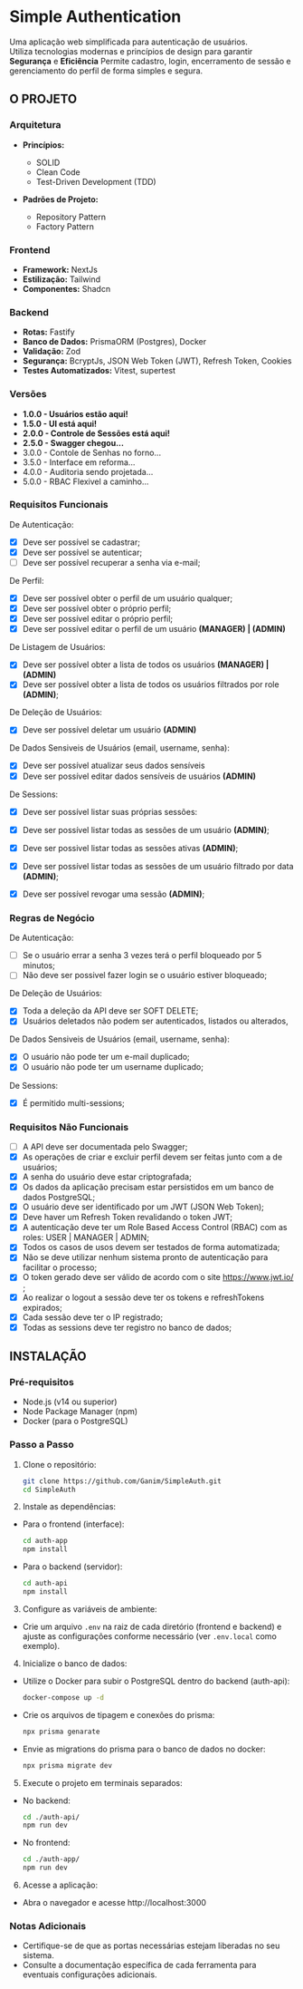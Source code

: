 # Simple Authentication

Uma aplicação web simplificada para autenticação de usuários.  
Utiliza tecnologias modernas e princípios de design para garantir **Segurança** e **Eficiência**
Permite cadastro, login, encerramento de sessão e gerenciamento do perfil de forma simples e segura.

## O PROJETO

### Arquitetura
- **Princípios:**  
  - SOLID  
  - Clean Code
  - Test-Driven Development (TDD)

- **Padrões de Projeto:**  
  - Repository Pattern  
  - Factory Pattern

### Frontend
- **Framework:** NextJs  
- **Estilização:** Tailwind  
- **Componentes:** Shadcn

### Backend
- **Rotas:** Fastify  
- **Banco de Dados:** PrismaORM (Postgres), Docker  
- **Validação:** Zod  
- **Segurança:** BcryptJs, JSON Web Token (JWT), Refresh Token, Cookies
- **Testes Automatizados:** Vitest, supertest

### Versões
- **1.0.0 - Usuários estão aqui!**
- **1.5.0 - UI está aqui!**
- **2.0.0 - Controle de Sessões está aqui!**
- **2.5.0 - Swagger chegou...**
- 3.0.0 - Contole de Senhas no forno...
- 3.5.0 - Interface em reforma...
- 4.0.0 - Auditoria sendo projetada...
- 5.0.0 - RBAC Flexivel a caminho... 

### Requisitos Funcionais

De Autenticação:
- [x] Deve ser possível se cadastrar;
- [x] Deve ser possível se autenticar;
- [ ] Deve ser possível recuperar a senha via e-mail;

De Perfil:
- [x] Deve ser possível obter o perfil de um usuário qualquer;
- [x] Deve ser possível obter o próprio perfil;
- [x] Deve ser possível editar o próprio perfil;
- [x] Deve ser possível editar o perfil de um usuário **(MANAGER) | (ADMIN)**

De Listagem de Usuários:
- [x] Deve ser possível obter a lista de todos os usuários **(MANAGER) | (ADMIN)**
- [x] Deve ser possível obter a lista de todos os usuários filtrados por role **(ADMIN)**;

De Deleção de Usuários:
- [x] Deve ser possível deletar um usuário **(ADMIN)**

De Dados Sensiveis de Usuários (email, username, senha):
- [x] Deve ser possível atualizar seus dados sensíveis
- [x] Deve ser possível editar dados sensíveis de usuários **(ADMIN)**

De Sessions:
- [x] Deve ser possível listar suas próprias sessões:
- [x] Deve ser possível listar todas as sessões de um usuário **(ADMIN)**;
- [x] Deve ser possivel listar todas as sessões ativas **(ADMIN)**;
- [x] Deve ser possível listar todas as sessões de um usuário filtrado por data **(ADMIN)**;
- [x] Deve ser possível revogar uma sessão **(ADMIN)**;


### Regras de Negócio
De Autenticação:
- [ ] Se o usuário errar a senha 3 vezes terá o perfil bloqueado por 5 minutos;
- [ ] Não deve ser possivel fazer login se o usuário estiver bloqueado;

De Deleção de Usuários:
- [x] Toda a deleção da API deve ser SOFT DELETE;
- [x] Usuários deletados não podem ser autenticados, listados ou alterados,

De Dados Sensiveis de Usuários (email, username, senha):
- [x] O usuário não pode ter um e-mail duplicado;
- [x] O usuário não pode ter um username duplicado;

De Sessions:
- [x] É permitido multi-sessions;


### Requisitos Não Funcionais
- [ ] A API deve ser documentada pelo Swagger;
- [x] As operações de criar e excluir perfil devem ser feitas junto com a de usuários;
- [x] A senha do usuário deve estar criptografada;
- [x] Os dados da aplicação precisam estar persistidos em um banco de dados PostgreSQL;
- [x] O usuário deve ser identificado por um JWT (JSON Web Token);
- [x] Deve haver um Refresh Token revalidando o token JWT;
- [x] A autenticação deve ter um Role Based Access Control (RBAC) com as roles: USER | MANAGER | ADMIN;
- [x] Todos os casos de usos devem ser testados de forma automatizada;
- [x] Não se deve utilizar nenhum sistema pronto de autenticação para facilitar o processo;
- [x] O token gerado deve ser válido de acordo com o site https://www.jwt.io/ ;
- [x] Ao realizar o logout a sessão deve ter os tokens e refreshTokens expirados;
- [x] Cada sessão deve ter o IP registrado;
- [x] Todas as sessions deve ter registro no banco de dados;

## INSTALAÇÃO

### Pré-requisitos
- Node.js (v14 ou superior)
- Node Package Manager (npm)
- Docker (para o PostgreSQL)

### Passo a Passo

1. Clone o repositório:
    ```sh
    git clone https://github.com/Ganim/SimpleAuth.git
    cd SimpleAuth
    ```

2. Instale as dependências:
  - Para o frontend (interface):
    ```sh
    cd auth-app
    npm install
    ```
  - Para o backend (servidor):
    ```sh
    cd auth-api
    npm install
    ```

3. Configure as variáveis de ambiente:
  - Crie um arquivo `.env` na raiz de cada diretório (frontend e backend) e ajuste as configurações conforme necessário (ver `.env.local` como exemplo).

4. Inicialize o banco de dados:
  - Utilize o Docker para subir o PostgreSQL dentro do backend (auth-api):
    ```sh
    docker-compose up -d
    ```

  - Crie os arquivos de tipagem e conexões do prisma:
    ```sh
    npx prisma genarate
    ```
    
  - Envie as migrations do prisma para o banco de dados no docker:
    ```sh
    npx prisma migrate dev
    ```

5. Execute o projeto em terminais separados:
  - No backend:
    ```sh
    cd ./auth-api/
    npm run dev
    ```
  - No frontend:
    ```sh
    cd ./auth-app/
    npm run dev
    ```

6. Acesse a aplicação:
  - Abra o navegador e acesse http://localhost:3000

### Notas Adicionais
- Certifique-se de que as portas necessárias estejam liberadas no seu sistema.
- Consulte a documentação específica de cada ferramenta para eventuais configurações adicionais.
